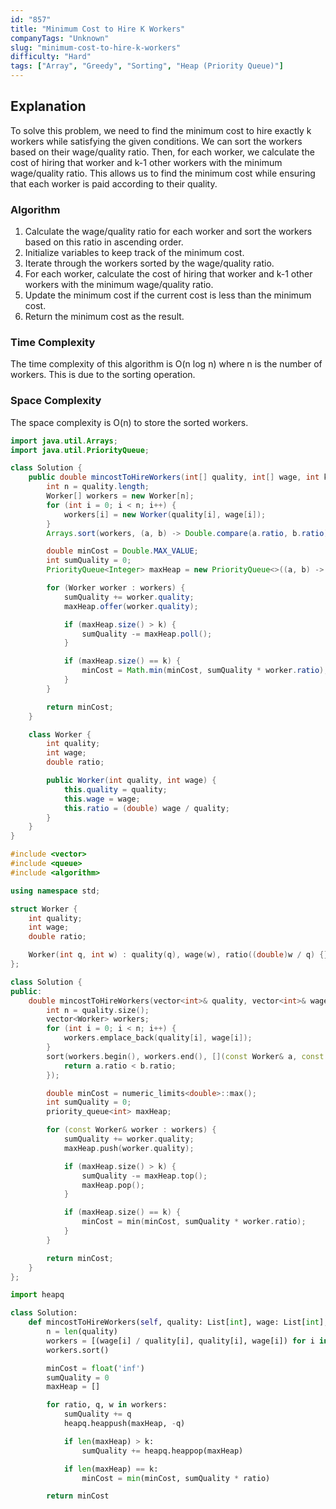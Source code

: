 ```yaml
---
id: "857"
title: "Minimum Cost to Hire K Workers"
companyTags: "Unknown"
slug: "minimum-cost-to-hire-k-workers"
difficulty: "Hard"
tags: ["Array", "Greedy", "Sorting", "Heap (Priority Queue)"]
---
```


## Explanation
To solve this problem, we need to find the minimum cost to hire exactly k workers while satisfying the given conditions. We can sort the workers based on their wage/quality ratio. Then, for each worker, we calculate the cost of hiring that worker and k-1 other workers with the minimum wage/quality ratio. This allows us to find the minimum cost while ensuring that each worker is paid according to their quality.

### Algorithm
1. Calculate the wage/quality ratio for each worker and sort the workers based on this ratio in ascending order.
2. Initialize variables to keep track of the minimum cost.
3. Iterate through the workers sorted by the wage/quality ratio.
4. For each worker, calculate the cost of hiring that worker and k-1 other workers with the minimum wage/quality ratio.
5. Update the minimum cost if the current cost is less than the minimum cost.
6. Return the minimum cost as the result.

### Time Complexity
The time complexity of this algorithm is O(n log n) where n is the number of workers. This is due to the sorting operation.

### Space Complexity
The space complexity is O(n) to store the sorted workers.
```java
import java.util.Arrays;
import java.util.PriorityQueue;

class Solution {
    public double mincostToHireWorkers(int[] quality, int[] wage, int k) {
        int n = quality.length;
        Worker[] workers = new Worker[n];
        for (int i = 0; i < n; i++) {
            workers[i] = new Worker(quality[i], wage[i]);
        }
        Arrays.sort(workers, (a, b) -> Double.compare(a.ratio, b.ratio));

        double minCost = Double.MAX_VALUE;
        int sumQuality = 0;
        PriorityQueue<Integer> maxHeap = new PriorityQueue<>((a, b) -> b - a);

        for (Worker worker : workers) {
            sumQuality += worker.quality;
            maxHeap.offer(worker.quality);

            if (maxHeap.size() > k) {
                sumQuality -= maxHeap.poll();
            }

            if (maxHeap.size() == k) {
                minCost = Math.min(minCost, sumQuality * worker.ratio);
            }
        }

        return minCost;
    }

    class Worker {
        int quality;
        int wage;
        double ratio;

        public Worker(int quality, int wage) {
            this.quality = quality;
            this.wage = wage;
            this.ratio = (double) wage / quality;
        }
    }
}
```

```cpp
#include <vector>
#include <queue>
#include <algorithm>

using namespace std;

struct Worker {
    int quality;
    int wage;
    double ratio;

    Worker(int q, int w) : quality(q), wage(w), ratio((double)w / q) {}
};

class Solution {
public:
    double mincostToHireWorkers(vector<int>& quality, vector<int>& wage, int k) {
        int n = quality.size();
        vector<Worker> workers;
        for (int i = 0; i < n; i++) {
            workers.emplace_back(quality[i], wage[i]);
        }
        sort(workers.begin(), workers.end(), [](const Worker& a, const Worker& b) {
            return a.ratio < b.ratio;
        });

        double minCost = numeric_limits<double>::max();
        int sumQuality = 0;
        priority_queue<int> maxHeap;

        for (const Worker& worker : workers) {
            sumQuality += worker.quality;
            maxHeap.push(worker.quality);

            if (maxHeap.size() > k) {
                sumQuality -= maxHeap.top();
                maxHeap.pop();
            }

            if (maxHeap.size() == k) {
                minCost = min(minCost, sumQuality * worker.ratio);
            }
        }

        return minCost;
    }
};
```

```python
import heapq

class Solution:
    def mincostToHireWorkers(self, quality: List[int], wage: List[int], k: int) -> float:
        n = len(quality)
        workers = [(wage[i] / quality[i], quality[i], wage[i]) for i in range(n)]
        workers.sort()

        minCost = float('inf')
        sumQuality = 0
        maxHeap = []

        for ratio, q, w in workers:
            sumQuality += q
            heapq.heappush(maxHeap, -q)

            if len(maxHeap) > k:
                sumQuality += heapq.heappop(maxHeap)

            if len(maxHeap) == k:
                minCost = min(minCost, sumQuality * ratio)

        return minCost
```